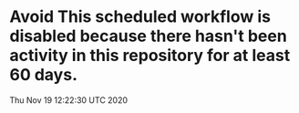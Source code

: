 # Avoid This scheduled workflow is disabled because there hasn't been activity in this repository for at least 60 days.
Thu Nov 19 12:22:30 UTC 2020
